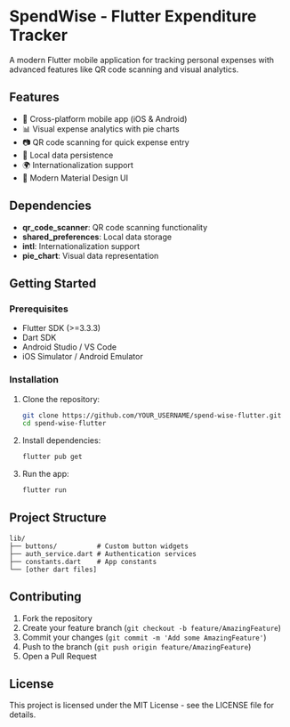 # SpendWise - Flutter Expenditure Tracker

A modern Flutter mobile application for tracking personal expenses with advanced features like QR code scanning and visual analytics.

## Features

- 📱 Cross-platform mobile app (iOS & Android)
- 📊 Visual expense analytics with pie charts
- 📷 QR code scanning for quick expense entry
- 💾 Local data persistence
- 🌍 Internationalization support
- 🎨 Modern Material Design UI

## Dependencies

- **qr_code_scanner**: QR code scanning functionality
- **shared_preferences**: Local data storage
- **intl**: Internationalization support
- **pie_chart**: Visual data representation

## Getting Started

### Prerequisites

- Flutter SDK (>=3.3.3)
- Dart SDK
- Android Studio / VS Code
- iOS Simulator / Android Emulator

### Installation

1. Clone the repository:
   ```bash
   git clone https://github.com/YOUR_USERNAME/spend-wise-flutter.git
   cd spend-wise-flutter
   ```

2. Install dependencies:
   ```bash
   flutter pub get
   ```

3. Run the app:
   ```bash
   flutter run
   ```

## Project Structure

```
lib/
├── buttons/          # Custom button widgets
├── auth_service.dart # Authentication services
├── constants.dart    # App constants
└── [other dart files]
```

## Contributing

1. Fork the repository
2. Create your feature branch (`git checkout -b feature/AmazingFeature`)
3. Commit your changes (`git commit -m 'Add some AmazingFeature'`)
4. Push to the branch (`git push origin feature/AmazingFeature`)
5. Open a Pull Request

## License

This project is licensed under the MIT License - see the LICENSE file for details.
